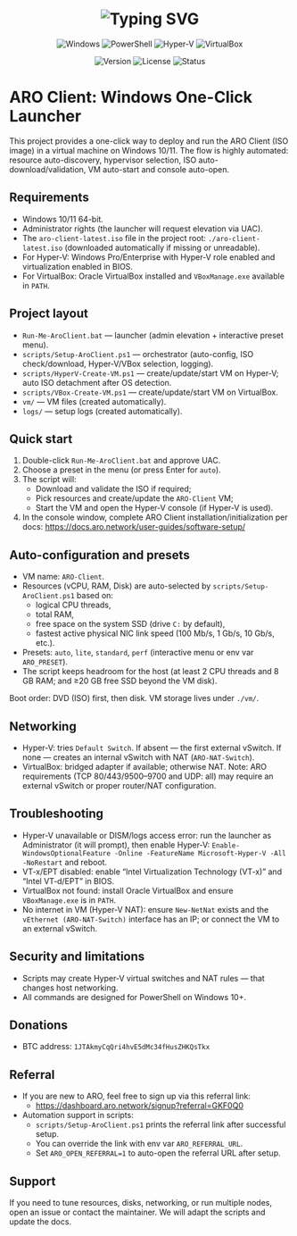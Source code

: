 <div align="center">

<h1>
  <img src="https://readme-typing-svg.herokuapp.com?font=Fira+Code&size=30&duration=3000&pause=1000&color=00D4FF&center=true&vCenter=true&width=600&lines=ARO+CLIENT+DESKTOP+LAUNCHER;Windows+One-Click+Deployment;Auto-Detection+%E2%9A%A1+Hyper-V+%E2%9A%A1+VirtualBox" alt="Typing SVG" />
</h1>

<p>
  <img src="https://img.shields.io/badge/Windows-0078D4?style=for-the-badge&logo=windows&logoColor=white" alt="Windows"/>
  <img src="https://img.shields.io/badge/PowerShell-5391FE?style=for-the-badge&logo=powershell&logoColor=white" alt="PowerShell"/>
  <img src="https://img.shields.io/badge/Hyper--V-0078D4?style=for-the-badge&logo=microsoft&logoColor=white" alt="Hyper-V"/>
  <img src="https://img.shields.io/badge/VirtualBox-183A61?style=for-the-badge&logo=virtualbox&logoColor=white" alt="VirtualBox"/>
</p>

<p>
  <img src="https://img.shields.io/badge/version-v0.1.0-blue?style=for-the-badge" alt="Version"/>
  <img src="https://img.shields.io/badge/license-MIT-green?style=for-the-badge" alt="License"/>
  <img src="https://img.shields.io/badge/status-active-success?style=for-the-badge" alt="Status"/>
</p>

</div>

# ARO Client: Windows One-Click Launcher

This project provides a one-click way to deploy and run the ARO Client (ISO image) in a virtual machine on Windows 10/11.
The flow is highly automated: resource auto-discovery, hypervisor selection, ISO auto-download/validation, VM auto-start and console auto-open.

## Requirements
- Windows 10/11 64-bit.
- Administrator rights (the launcher will request elevation via UAC).
- The `aro-client-latest.iso` file in the project root: `./aro-client-latest.iso` (downloaded automatically if missing or unreadable).
- For Hyper‑V: Windows Pro/Enterprise with Hyper‑V role enabled and virtualization enabled in BIOS.
- For VirtualBox: Oracle VirtualBox installed and `VBoxManage.exe` available in `PATH`.

## Project layout
- `Run-Me-AroClient.bat` — launcher (admin elevation + interactive preset menu).
- `scripts/Setup-AroClient.ps1` — orchestrator (auto-config, ISO check/download, Hyper‑V/VBox selection, logging).
- `scripts/HyperV-Create-VM.ps1` — create/update/start VM on Hyper‑V; auto ISO detachment after OS detection.
- `scripts/VBox-Create-VM.ps1` — create/update/start VM on VirtualBox.
- `vm/` — VM files (created automatically).
- `logs/` — setup logs (created automatically).

## Quick start
1) Double-click `Run-Me-AroClient.bat` and approve UAC.
2) Choose a preset in the menu (or press Enter for `auto`).
3) The script will:
   - Download and validate the ISO if required;
   - Pick resources and create/update the `ARO-Client` VM;
   - Start the VM and open the Hyper‑V console (if Hyper‑V is used).
4) In the console window, complete ARO Client installation/initialization per docs: https://docs.aro.network/user-guides/software-setup/

## Auto-configuration and presets
- VM name: `ARO-Client`.
- Resources (vCPU, RAM, Disk) are auto-selected by `scripts/Setup-AroClient.ps1` based on:
  - logical CPU threads,
  - total RAM,
  - free space on the system SSD (drive `C:` by default),
  - fastest active physical NIC link speed (100 Mb/s, 1 Gb/s, 10 Gb/s, etc.).
- Presets: `auto`, `lite`, `standard`, `perf` (interactive menu or env var `ARO_PRESET`).
- The script keeps headroom for the host (at least 2 CPU threads and 8 GB RAM; and ≥20 GB free SSD beyond the VM disk).

Boot order: DVD (ISO) first, then disk. VM storage lives under `./vm/`.

## Networking
- Hyper‑V: tries `Default Switch`. If absent — the first external vSwitch. If none — creates an internal vSwitch with NAT (`ARO-NAT-Switch`).
- VirtualBox: bridged adapter if available; otherwise NAT.
Note: ARO requirements (TCP 80/443/9500–9700 and UDP: all) may require an external vSwitch or proper router/NAT configuration.

## Troubleshooting
- Hyper‑V unavailable or DISM/logs access error: run the launcher as Administrator (it will prompt), then enable Hyper‑V:
  `Enable-WindowsOptionalFeature -Online -FeatureName Microsoft-Hyper-V -All -NoRestart` and reboot.
- VT‑x/EPT disabled: enable “Intel Virtualization Technology (VT‑x)” and “Intel VT‑d/EPT” in BIOS.
- VirtualBox not found: install Oracle VirtualBox and ensure `VBoxManage.exe` is in `PATH`.
- No internet in VM (Hyper‑V NAT): ensure `New-NetNat` exists and the `vEthernet (ARO-NAT-Switch)` interface has an IP; or connect the VM to an external vSwitch.

## Security and limitations
- Scripts may create Hyper‑V virtual switches and NAT rules — that changes host networking.
- All commands are designed for PowerShell on Windows 10+.

## Donations
- BTC address: `1JTAkmyCqQri4hvE5dMc34fHusZHKQsTkx`

## Referral
- If you are new to ARO, feel free to sign up via this referral link:
  - https://dashboard.aro.network/signup?referral=GKF0Q0
- Automation support in scripts:
  - `scripts/Setup-AroClient.ps1` prints the referral link after successful setup.
  - You can override the link with env var `ARO_REFERRAL_URL`.
  - Set `ARO_OPEN_REFERRAL=1` to auto-open the referral URL after setup.

## Support
If you need to tune resources, disks, networking, or run multiple nodes, open an issue or contact the maintainer. We will adapt the scripts and update the docs.
